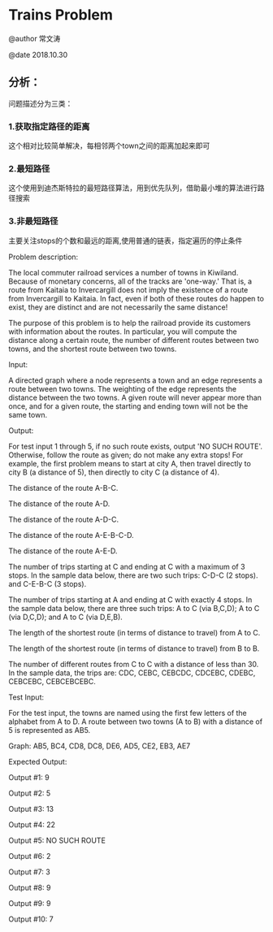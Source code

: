 # Trains Problem 

@author 常文涛 

@date   2018.10.30

## 分析：

问题描述分为三类：

### 1.获取指定路径的距离

这个相对比较简单解决，每相邻两个town之间的距离加起来即可

### 2.最短路径

这个使用到迪杰斯特拉的最短路径算法，用到优先队列，借助最小堆的算法进行路径搜索

### 3.非最短路径

主要关注stops的个数和最远的距离,使用普通的链表，指定遍历的停止条件


Problem description:

The local commuter railroad services a number of towns in Kiwiland.  Because of monetary concerns, all of the tracks are 'one-way.'  That is, a route from Kaitaia to Invercargill does not imply the existence of a route from Invercargill to Kaitaia.  In fact, even if both of these routes do happen to exist, they are distinct and are not necessarily the same distance!
 
The purpose of this problem is to help the railroad provide its customers with information about the routes.  In particular, you will compute the distance along a certain route, the number of different routes between two towns, and the shortest route between two towns.
 
Input:  

A directed graph where a node represents a town and an edge represents a route between two towns.  The weighting of the edge represents the distance between the two towns.  A given route will never appear more than once, and for a given route, the starting and ending town will not be the same town.
 
Output: 

For test input 1 through 5, if no such route exists, output 'NO SUCH ROUTE'.  Otherwise, follow the route as given; do not make any extra stops!  For example, the first problem means to start at city A, then travel directly to city B (a distance of 5), then directly to city C (a distance of 4).

The distance of the route A-B-C.

The distance of the route A-D.

The distance of the route A-D-C.

The distance of the route A-E-B-C-D.

The distance of the route A-E-D.

The number of trips starting at C and ending at C with a maximum of 3 stops.  In the sample data below, there are two such trips: C-D-C (2 stops). and C-E-B-C (3 stops).

The number of trips starting at A and ending at C with exactly 4 stops.  In the sample data below, there are three such trips: A to C (via B,C,D); A to C (via D,C,D); and A to C (via D,E,B).

The length of the shortest route (in terms of distance to travel) from A to C.

The length of the shortest route (in terms of distance to travel) from B to B.

The number of different routes from C to C with a distance of less than 30.  In the sample data, the trips are: CDC, CEBC, CEBCDC, CDCEBC, CDEBC, CEBCEBC, CEBCEBCEBC.


Test Input:

For the test input, the towns are named using the first few letters of the alphabet from A to D.  A route between two towns (A to B) with a distance of 5 is represented as AB5.

Graph: AB5, BC4, CD8, DC8, DE6, AD5, CE2, EB3, AE7

Expected Output:

Output #1: 9

Output #2: 5

Output #3: 13

Output #4: 22

Output #5: NO SUCH ROUTE

Output #6: 2

Output #7: 3

Output #8: 9

Output #9: 9

Output #10: 7